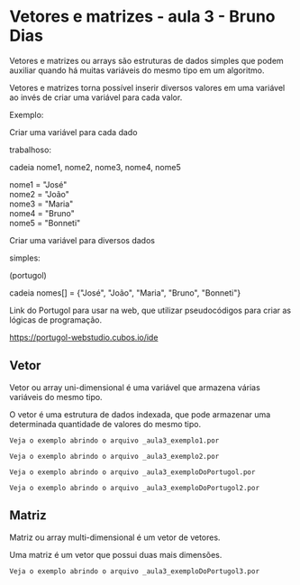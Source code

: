 # Vetores e matrizes - aula 3 - Bruno Dias

Vetores e matrizes ou arrays são estruturas de dados simples que podem auxiliar quando há muitas variáveis do mesmo tipo em um algoritmo. 

Vetores e matrizes torna possível inserir diversos valores em uma variável ao invés de criar uma variável para cada valor.

Exemplo: 

Criar uma variável para cada dado

trabalhoso:

cadeia nome1, nome2, nome3, nome4, nome5

nome1 = "José" </br>
nome2 = "João" </br>
nome3 = "Maria" </br>
nome4 = "Bruno" </br>
nome5 = "Bonneti" </br>

Criar uma variável para diversos dados

simples:

(portugol)

cadeia nomes[] = {"José", "João", "Maria", "Bruno", "Bonneti"}

Link do Portugol para usar na web, que utilizar pseudocódigos para criar as lógicas de programação.

https://portugol-webstudio.cubos.io/ide


## Vetor

Vetor ou array uni-dimensional é uma variável que armazena várias variáveis do mesmo tipo.

O vetor é uma estrutura de dados indexada, que pode armazenar uma determinada quantidade de valores do mesmo tipo.

`Veja o exemplo abrindo o arquivo _aula3_exemplo1.por`

`Veja o exemplo abrindo o arquivo _aula3_exemplo2.por`

`Veja o exemplo abrindo o arquivo _aula3_exemploDoPortugol.por`

`Veja o exemplo abrindo o arquivo _aula3_exemploDoPortugol2.por`

## Matriz

Matriz ou array multi-dimensional é um vetor de vetores.

Uma matriz é um vetor que possui duas mais dimensões.

`Veja o exemplo abrindo o arquivo _aula3_exemploDoPortugol3.por`